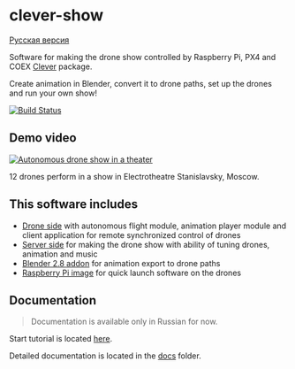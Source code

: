 # clever-show

[Русская версия](README_RU.md)

Software for making the drone show controlled by Raspberry Pi, PX4 and COEX [Clever](https://github.com/CopterExpress/clever) package.

Create animation in Blender, convert it to drone paths, set up the drones and run your own show!

[![Build Status](https://travis-ci.org/CopterExpress/clever-show.svg?branch=master)](https://travis-ci.org/CopterExpress/clever-show)

## Demo video

[![Autonomous drone show in a theater](http://img.youtube.com/vi/HdHbZFz7nR0/0.jpg)](http://www.youtube.com/watch?v=HdHbZFz7nR0)

12 drones perform in a show in Electrotheatre Stanislavsky, Moscow.

## This software includes

* [Drone side](https://github.com/CopterExpress/clever-show/tree/master/Drone) with autonomous flight module, animation player module and client application for remote synchronized control of drones
* [Server side](https://github.com/CopterExpress/clever-show/tree/master/Server) for making the drone show with ability of tuning drones, animation and music
* [Blender 2.8 addon](https://github.com/CopterExpress/clever-show/tree/master/blender-addon) for animation export to drone paths
* [Raspberry Pi image](https://github.com/CopterExpress/clever-show/releases/latest) for quick launch software on the drones

## Documentation

> Documentation is available only in Russian for now.

Start tutorial is located [here](docs/ru/start-tutorial.md).

Detailed documentation is located in the [docs](https://github.com/CopterExpress/clever-show/tree/master/docs) folder.
